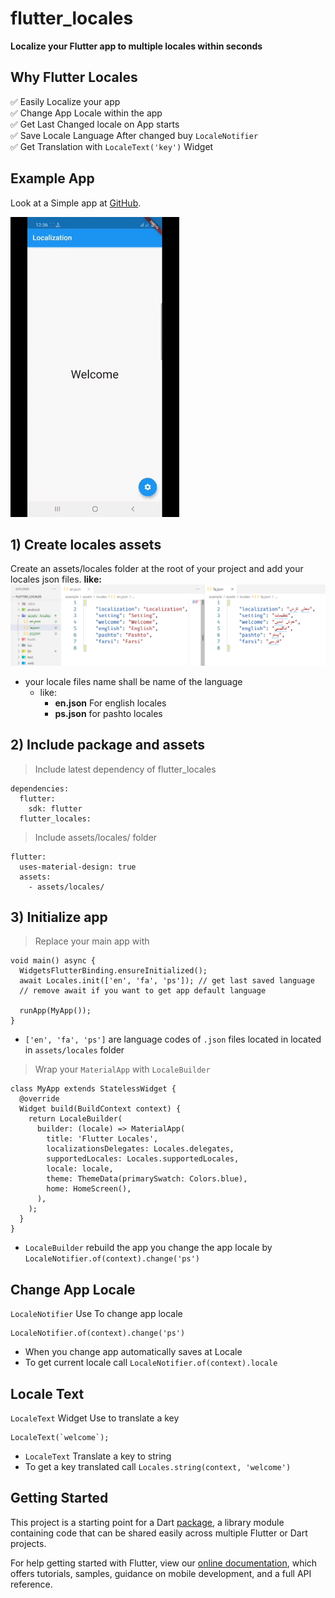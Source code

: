 # flutter_locales

**Localize your Flutter app to multiple locales within seconds**

## Why Flutter Locales
✅ Easily Localize your app <br />
✅ Change App Locale within the app <br />
✅ Get Last Changed locale on App starts <br />
✅ Save Locale Language After changed buy `LocaleNotifier` <br />
✅ Get Translation with `LocaleText('key')` Widget <br />

## Example App
Look at a Simple app at [GitHub](https://github.com/iampopal/flutter_locales/tree/master/example).

![Example App](simple.GIF)

## 1) Create locales assets
Create an assets/locales folder at the root of your project and add your locales json files. 
**like:**
![Example app assets/locales](assets.png)
* your locale files name shall be name of the language 
  * like: 
    * **en.json** For english locales
    * **ps.json** for pashto locales

## 2) Include package and assets
> Include latest dependency of flutter_locales
```
dependencies:
  flutter:
    sdk: flutter
  flutter_locales:
```
> Include assets/locales/ folder
```
flutter:
  uses-material-design: true
  assets:
    - assets/locales/
```


## 3) Initialize app

> Replace your main app with
```
void main() async {
  WidgetsFlutterBinding.ensureInitialized();
  await Locales.init(['en', 'fa', 'ps']); // get last saved language
  // remove await if you want to get app default language

  runApp(MyApp());
}
```
  * `['en', 'fa', 'ps']` are language codes of `.json` files located in located in `assets/locales` folder   


> Wrap your `MaterialApp` with `LocaleBuilder`
```
class MyApp extends StatelessWidget {
  @override
  Widget build(BuildContext context) {
    return LocaleBuilder(
      builder: (locale) => MaterialApp(
        title: 'Flutter Locales',
        localizationsDelegates: Locales.delegates,
        supportedLocales: Locales.supportedLocales,
        locale: locale,
        theme: ThemeData(primarySwatch: Colors.blue),
        home: HomeScreen(),
      ),
    );
  }
}
```
* `LocaleBuilder` rebuild the app you change the app locale by `LocaleNotifier.of(context).change('ps')`

## Change App Locale
`LocaleNotifier` Use To change app locale
```
LocaleNotifier.of(context).change('ps')
```
- When you change app automatically saves at Locale
- To get current locale call `LocaleNotifier.of(context).locale`

## Locale Text
`LocaleText` Widget Use to translate a key
```
LocaleText(`welcome`);
```
* `LocaleText` Translate a key to string 
*  To get a key translated call `Locales.string(context, 'welcome')`

## Getting Started
This project is a starting point for a Dart
[package](https://flutter.dev/developing-packages/),
a library module containing code that can be shared easily across
multiple Flutter or Dart projects.

For help getting started with Flutter, view our 
[online documentation](https://flutter.dev/docs), which offers tutorials, 
samples, guidance on mobile development, and a full API reference.

